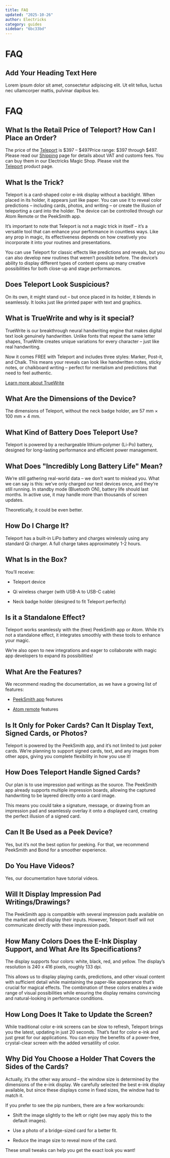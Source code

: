 ```yaml
---
title: FAQ
updated: "2025-10-26"
author: Electricks
category: guides
sidebar: "6bc33bd"
---
```


# FAQ

## Add Your Heading Text Here

Lorem ipsum dolor sit amet, consectetur adipiscing elit. Ut elit tellus, luctus nec ullamcorper mattis, pulvinar dapibus leo.

# FAQ

## What Is the Retail Price of Teleport? How Can I Place an Order?

The price of the [Teleport](https://electricks.info/product/teleport/) is $397 – $497Price range: $397 through $497. Please read our [Shipping](https://electricks.info/shipping/) page for details about VAT and customs fees. You can buy them in our Electricks Magic Shop. Please visit the [Teleport](https://electricks.info/product/teleport/) product page.

## What Is the Trick?

Teleport is a card-shaped color e-ink display without a backlight. When placed in its holder, it appears just like paper. You can use it to reveal color predictions – including cards, photos, and writing – or create the illusion of teleporting a card into the holder. The device can be controlled through our Atom Remote or the PeekSmith app.

It’s important to note that Teleport is not a magic trick in itself – it’s a versatile tool that can enhance your performance in countless ways. Like any prop in magic, its effectiveness depends on how creatively you incorporate it into your routines and presentations.

You can use Teleport for classic effects like predictions and reveals, but you can also develop new routines that weren’t possible before. The device’s ability to display different types of content opens up many creative possibilities for both close-up and stage performances.

## Does Teleport Look Suspicious?

On its own, it might stand out – but once placed in its holder, it blends in seamlessly. It looks just like printed paper with text and graphics.

## What is TrueWrite and why is it special?

TrueWrite is our breakthrough neural handwriting engine that makes digital text look genuinely handwritten. Unlike fonts that repeat the same letter shapes, TrueWrite creates unique variations for every character – just like real handwriting.

Now it comes FREE with Teleport and includes three styles: Marker, Post-it, and Chalk. This means your reveals can look like handwritten notes, sticky notes, or chalkboard writing – perfect for mentalism and predictions that need to feel authentic.

[Learn more about TrueWrite](https://electricks.info/docs/teleport/truewrite-neural-handwriting-for-teleport/)

## What Are the Dimensions of the Device?

The dimensions of Teleport, without the neck badge holder, are 57 mm × 100 mm × 4 mm.

## What Kind of Battery Does Teleport Use?

Teleport is powered by a rechargeable lithium-polymer (Li-Po) battery, designed for long-lasting performance and efficient power management.

## What Does "Incredibly Long Battery Life" Mean?

We’re still gathering real-world data – we don’t want to mislead you. What we can say is this: we’ve only charged our test devices once, and they’re still running. In standby mode (Bluetooth ON), battery life should last months. In active use, it may handle more than thousands of screen updates.

Theoretically, it could be even better.

## How Do I Charge It?

Teleport has a built-in LiPo battery and charges wirelessly using any standard Qi charger. A full charge takes approximately 1-2 hours.

## What Is in the Box?

You’ll receive:

- Teleport device

- Qi wireless charger (with USB-A to USB-C cable)

- Neck badge holder (designed to fit Teleport perfectly)

## Is it a Standalone Effect?

Teleport works seamlessly with the (free) PeekSmith app or Atom. While it’s not a standalone effect, it integrates smoothly with these tools to enhance your magic.

We’re also open to new integrations and eager to collaborate with magic app developers to expand its possibilities!

## What Are the Features?

We recommend reading the documentation, as we have a growing list of features:

- [PeekSmith app](https://electricks.info/docs/teleport/peeksmith-app/) features

- [Atom remote](https://electricks.info/docs/teleport/atom-2/) features

## Is It Only for Poker Cards? Can It Display Text, Signed Cards, or Photos?

Teleport is powered by the PeekSmith app, and it’s not limited to just poker cards. We’re planning to support signed cards, text, and any images from other apps, giving you complete flexibility in how you use it!

## How Does Teleport Handle Signed Cards?

Our plan is to use impression pad writings as the source. The PeekSmith app already supports multiple impression boards, allowing the captured handwriting to be layered directly onto a card image.

This means you could take a signature, message, or drawing from an impression pad and seamlessly overlay it onto a displayed card, creating the perfect illusion of a signed card.

## Can It Be Used as a Peek Device?

Yes, but it’s not the best option for peeking. For that, we recommend PeekSmith and Bond for a smoother experience.

## Do You Have Videos?

Yes, our documentation have tutorial videos.

## Will It Display Impression Pad Writings/Drawings?

The PeekSmith app is compatible with several impression pads available on the market and will display their inputs. However, Teleport itself will not communicate directly with these impression pads.

## How Many Colors Does the E-Ink Display Support, and What Are Its Specifications?

The display supports four colors: white, black, red, and yellow. The display’s resolution is 240 x 416 pixels, roughly 133 dpi.

This allows us to display playing cards, predictions, and other visual content with sufficient detail while maintaining the paper-like appearance that’s crucial for magical effects. The combination of these colors enables a wide range of visual possibilities while ensuring the display remains convincing and natural-looking in performance conditions.

## How Long Does It Take to Update the Screen?

While traditional color e-ink screens can be slow to refresh, Teleport brings you the latest, updating in just 20 seconds. That’s fast for color e-ink and just great for our applications. You can enjoy the benefits of a power-free, crystal-clear screen with the added versatility of color.

## Why Did You Choose a Holder That Covers the Sides of the Cards?

Actually, it’s the other way around – the window size is determined by the dimensions of the e-ink display. We carefully selected the best e-ink display available, but since these displays come in fixed sizes, the window had to match it.

If you prefer to see the pip numbers, there are a few workarounds:

- Shift the image slightly to the left or right (we may apply this to the default images).

- Use a photo of a bridge-sized card for a better fit.

- Reduce the image size to reveal more of the card.

These small tweaks can help you get the exact look you want!